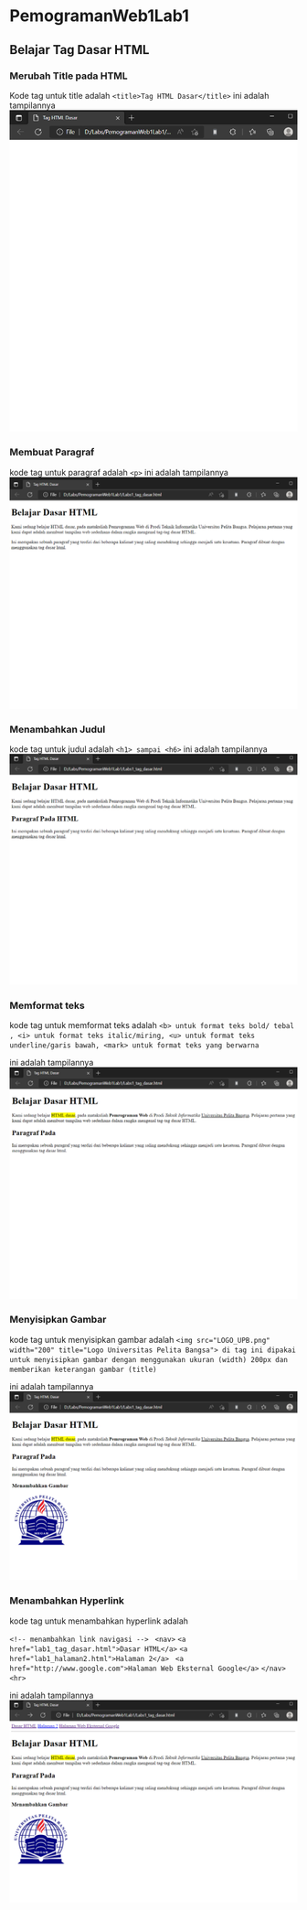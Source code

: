 # PemogramanWeb1Lab1
## Belajar Tag Dasar HTML

### Merubah Title pada HTML
Kode tag untuk title adalah `<title>Tag HTML Dasar</title>`
ini adalah tampilannya
![Gambar 6](Screenshoot/ss6.png)

### Membuat Paragraf
kode tag untuk paragraf adalah `<p>`
ini adalah tampilannya
![Gambar 1](Screenshoot/ss1.png)

### Menambahkan Judul
kode tag untuk judul adalah `<h1> sampai <h6>`
ini adalah tampilannya
![Gambar 2](Screenshoot/ss2.png)

### Memformat teks
kode tag untuk memformat teks adalah `<b> untuk format teks bold/ tebal , <i> untuk format teks italic/miring, <u> untuk format teks underline/garis bawah, <mark> untuk format teks yang berwarna`

ini adalah tampilannya
![Gambar 3](Screenshoot/ss3.png)

### Menyisipkan Gambar
kode tag untuk menyisipkan gambar adalah 
`<img src="LOGO_UPB.png" width="200" title="Logo Universitas Pelita Bangsa"> di tag ini dipakai untuk menyisipkan gambar dengan menggunakan ukuran (width) 200px dan memberikan keterangan gambar (title)`

ini adalah tampilannya
![Gambar 4](Screenshoot/ss4.png) 

### Menambahkan Hyperlink
kode tag untuk menambahkan hyperlink adalah 

`<!-- menambahkan link navigasi --> `
`<nav>`
    `<a href="lab1_tag_dasar.html">Dasar HTML</a>`
    `<a href="lab1_halaman2.html">Halaman 2</a>`
   ` <a href="http://www.google.com">Halaman Web Eksternal Google</a>`
`</nav>`
`<hr> ` 

ini adalah tampilannya
![Gambar 5](Screenshoot/ss5.png)

